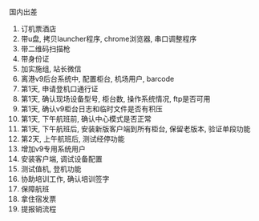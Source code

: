 国内出差
1. 订机票酒店
1. 带u盘, 拷贝launcher程序, chrome浏览器, 串口调整程序
1. 带二维码扫描枪
1. 带身份证
1. 加实施组, 站长微信
1. 离港v9后台系统中, 配置柜台, 机场用户, barcode
1. 第1天, 申请登机口通行证
1. 第1天, 确认现场设备型号, 柜台数, 操作系统情况, ftp是否可用
1. 第1天, 确认v9柜台日志和临时文件是否有积压
1. 第1天, 下午航班前, 确认中心模式是否正常
1. 第1天, 下午航班后, 安装新版客户端到所有柜台, 保留老版本, 验证单段功能
1. 第2天, 上午航班后, 测试经停功能
1. 增加v9专用系统用户
1. 安装客户端, 调试设备配置
1. 测试值机, 登机功能
1. 协助培训工作, 确认培训签字
1. 保障航班
1. 拿住宿发票
1. 提报销流程
